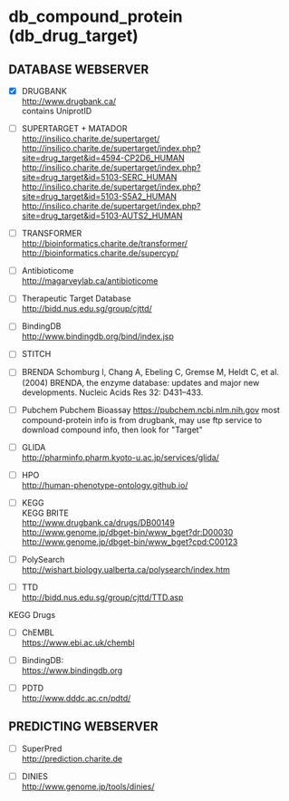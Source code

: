 # db_compound_protein (db_drug_target)

## DATABASE WEBSERVER

- [x] DRUGBANK <br />
http://www.drugbank.ca/ <br />
contains UniprotID

- [ ] SUPERTARGET + MATADOR <br />
http://insilico.charite.de/supertarget/ <br />
http://insilico.charite.de/supertarget/index.php?site=drug_target&id=4594-CP2D6_HUMAN <br />
http://insilico.charite.de/supertarget/index.php?site=drug_target&id=5103-SERC_HUMAN <br />
http://insilico.charite.de/supertarget/index.php?site=drug_target&id=5103-S5A2_HUMAN <br />
http://insilico.charite.de/supertarget/index.php?site=drug_target&id=5103-AUTS2_HUMAN

- [ ] TRANSFORMER <br />
http://bioinformatics.charite.de/transformer/ <br />
http://bioinformatics.charite.de/supercyp/

- [ ] Antibioticome <br />
http://magarveylab.ca/antibioticome

- [ ] Therapeutic Target Database <br />
http://bidd.nus.edu.sg/group/cjttd/

- [ ] BindingDB <br />
http://www.bindingdb.org/bind/index.jsp

- [ ] STITCH

- [ ] BRENDA
Schomburg I, Chang A, Ebeling C, Gremse M, Heldt C, et al. (2004) BRENDA,
the enzyme database: updates and major new developments. Nucleic Acids Res
32: D431–433.

- [ ] Pubchem
Pubchem Bioassay
https://pubchem.ncbi.nlm.nih.gov
most compound-protein info is from drugbank,
may use ftp service to download compound info,
then look for "Target"

- [ ] GLIDA <br />
http://pharminfo.pharm.kyoto-u.ac.jp/services/glida/

- [ ] HPO <br />
http://human-phenotype-ontology.github.io/

- [ ] KEGG <br />
KEGG BRITE <br />
http://www.drugbank.ca/drugs/DB00149 <br />
http://www.genome.jp/dbget-bin/www_bget?dr:D00030 <br />
http://www.genome.jp/dbget-bin/www_bget?cpd:C00123

- [ ] PolySearch <br />
http://wishart.biology.ualberta.ca/polysearch/index.htm

- [ ] TTD <br />
http://bidd.nus.edu.sg/group/cjttd/TTD.asp

KEGG Drugs

- [ ] ChEMBL <br />
https://www.ebi.ac.uk/chembl

- [ ] BindingDB: <br />
https://www.bindingdb.org

- [ ] PDTD <br />
http://www.dddc.ac.cn/pdtd/

## PREDICTING WEBSERVER

- [ ] SuperPred <br />
http://prediction.charite.de

- [ ] DINIES <br />
http://www.genome.jp/tools/dinies/
